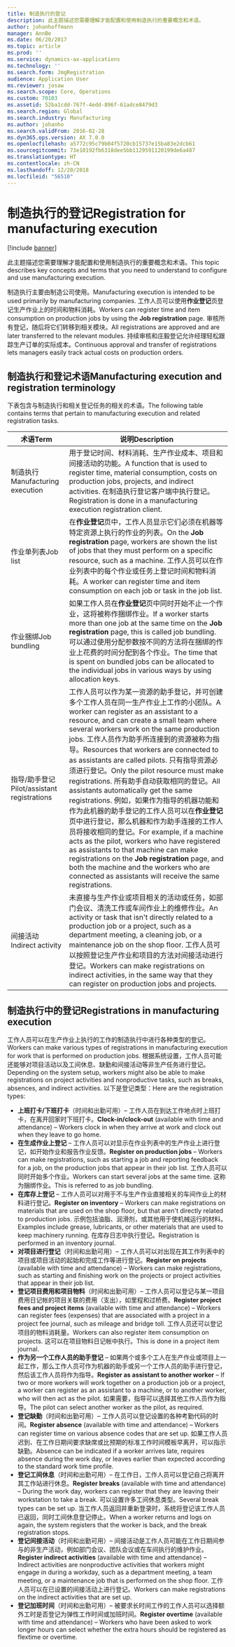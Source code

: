 ```yaml
---
title: 制造执行的登记
description: 此主题描述您需要理解才能配置和使用制造执行的重要概念和术语。
author: johanhoffmann
manager: AnnBe
ms.date: 06/20/2017
ms.topic: article
ms.prod: ''
ms.service: dynamics-ax-applications
ms.technology: ''
ms.search.form: JmgRegistration
audience: Application User
ms.reviewer: josaw
ms.search.scope: Core, Operations
ms.custom: 70103
ms.assetid: 52ba1cdd-767f-4edd-896f-61adce8479d3
ms.search.region: Global
ms.search.industry: Manufacturing
ms.author: johanho
ms.search.validFrom: 2016-02-28
ms.dyn365.ops.version: AX 7.0.0
ms.openlocfilehash: a5772c95c79b04f5720cb15737e15ba83e2dcb61
ms.sourcegitcommit: 73e10192fb6318dee5bb1129591120199de6a487
ms.translationtype: HT
ms.contentlocale: zh-CN
ms.lasthandoff: 12/20/2018
ms.locfileid: "56510"
---
```

# <a name="registration-for-manufacturing-execution"></a><span data-ttu-id="57e23-103">制造执行的登记</span><span class="sxs-lookup"><span data-stu-id="57e23-103">Registration for manufacturing execution</span></span>

[!include [banner](../includes/banner.md)]

<span data-ttu-id="57e23-104">此主题描述您需要理解才能配置和使用制造执行的重要概念和术语。</span><span class="sxs-lookup"><span data-stu-id="57e23-104">This topic describes key concepts and terms that you need to understand to configure and use manufacturing execution.</span></span> 

<span data-ttu-id="57e23-105">制造执行主要由制造公司使用。</span><span class="sxs-lookup"><span data-stu-id="57e23-105">Manufacturing execution is intended to be used primarily by manufacturing companies.</span></span> <span data-ttu-id="57e23-106">工作人员可以使用**作业登记**页登记生产作业上的时间和物料消耗。</span><span class="sxs-lookup"><span data-stu-id="57e23-106">Workers can register time and item consumption on production jobs by using the **Job registration** page.</span></span> <span data-ttu-id="57e23-107">审核所有登记，随后将它们转移到相关模块。</span><span class="sxs-lookup"><span data-stu-id="57e23-107">All registrations are approved and are later transferred to the relevant modules.</span></span> <span data-ttu-id="57e23-108">持续审核和庄毅登记允许经理轻松跟踪生产订单的实际成本。</span><span class="sxs-lookup"><span data-stu-id="57e23-108">Continuous approval and transfer of registrations lets managers easily track actual costs on production orders.</span></span>

## <a name="manufacturing-execution-and-registration-terminology"></a><span data-ttu-id="57e23-109">制造执行和登记术语</span><span class="sxs-lookup"><span data-stu-id="57e23-109">Manufacturing execution and registration terminology</span></span>
<span data-ttu-id="57e23-110">下表包含与制造执行和相关登记任务的相关的术语。</span><span class="sxs-lookup"><span data-stu-id="57e23-110">The following table contains terms that pertain to manufacturing execution and related registration tasks.</span></span>

| <span data-ttu-id="57e23-111">术语</span><span class="sxs-lookup"><span data-stu-id="57e23-111">Term</span></span>                          | <span data-ttu-id="57e23-112">说明</span><span class="sxs-lookup"><span data-stu-id="57e23-112">Description</span></span>                                                                                                                                                                                                                                                                                                                                                                                                                                                                                                                                                                                           |
|-------------------------------|-------------------------------------------------------------------------------------------------------------------------------------------------------------------------------------------------------------------------------------------------------------------------------------------------------------------------------------------------------------------------------------------------------------------------------------------------------------------------------------------------------------------------------------------------------------------------------------------------------|
| <span data-ttu-id="57e23-113">制造执行</span><span class="sxs-lookup"><span data-stu-id="57e23-113">Manufacturing execution</span></span>       | <span data-ttu-id="57e23-114">用于登记时间、材料消耗、生产作业成本、项目和间接活动的功能。</span><span class="sxs-lookup"><span data-stu-id="57e23-114">A function that is used to register time, material consumption, costs on production jobs, projects, and indirect activities.</span></span> <span data-ttu-id="57e23-115">在制造执行登记客户端中执行登记。</span><span class="sxs-lookup"><span data-stu-id="57e23-115">Registration is done in a manufacturing execution registration client.</span></span>                                                                                                                                                                                                                                                                                                                                                                                                   |
| <span data-ttu-id="57e23-116">作业单列表</span><span class="sxs-lookup"><span data-stu-id="57e23-116">Job list</span></span>                      | <span data-ttu-id="57e23-117">在**作业登记**页中，工作人员显示它们必须在机器等特定资源上执行的作业的列表。</span><span class="sxs-lookup"><span data-stu-id="57e23-117">On the **Job registration** page, workers are shown the list of jobs that they must perform on a specific resource, such as a machine.</span></span> <span data-ttu-id="57e23-118">工作人员可以在作业列表中的每个作业或任务上登记时间和物料消耗。</span><span class="sxs-lookup"><span data-stu-id="57e23-118">A worker can register time and item consumption on each job or task in the job list.</span></span>                                                                                                                                                                                                                                                                                                                                                                           |
| <span data-ttu-id="57e23-119">作业捆绑</span><span class="sxs-lookup"><span data-stu-id="57e23-119">Job bundling</span></span>                  | <span data-ttu-id="57e23-120">如果工作人员在**作业登记**页中同时开始不止一个作业，这将被称作捆绑作业。</span><span class="sxs-lookup"><span data-stu-id="57e23-120">If a worker starts more than one job at the same time on the **Job registration** page, this is called job bundling.</span></span> <span data-ttu-id="57e23-121">可以通过使用分配参数按不同的方法将在捆绑的作业上花费的时间分配到各个作业。</span><span class="sxs-lookup"><span data-stu-id="57e23-121">The time that is spent on bundled jobs can be allocated to the individual jobs in various ways by using allocation keys.</span></span>                                                                                                                                                                                                                                                                                                                                                         |
| <span data-ttu-id="57e23-122">指导/助手登记</span><span class="sxs-lookup"><span data-stu-id="57e23-122">Pilot/assistant registrations</span></span> | <span data-ttu-id="57e23-123">工作人员可以作为某一资源的助手登记，并可创建多个工作人员在同一生产作业上工作的小团队。</span><span class="sxs-lookup"><span data-stu-id="57e23-123">A worker can register as an assistant to a resource, and can create a small team where several workers work on the same production jobs.</span></span> <span data-ttu-id="57e23-124">工作人员作为助手所连接到的资源被称为指导。</span><span class="sxs-lookup"><span data-stu-id="57e23-124">Resources that workers are connected to as assistants are called pilots.</span></span> <span data-ttu-id="57e23-125">只有指导资源必须进行登记。</span><span class="sxs-lookup"><span data-stu-id="57e23-125">Only the pilot resource must make registrations.</span></span> <span data-ttu-id="57e23-126">所有助手自动获取相同的登记。</span><span class="sxs-lookup"><span data-stu-id="57e23-126">All assistants automatically get the same registrations.</span></span> <span data-ttu-id="57e23-127">例如，如果作为指导的机器功能和作为此机器的助手登记的工作人员可以在**作业登记**页中进行登记，那么机器和作为助手连接的工作人员将接收相同的登记。</span><span class="sxs-lookup"><span data-stu-id="57e23-127">For example, if a machine acts as the pilot, workers who have registered as assistants to that machine can make registrations on the **Job registration** page, and both the machine and the workers who are connected as assistants will receive the same registrations.</span></span> |
| <span data-ttu-id="57e23-128">间接活动</span><span class="sxs-lookup"><span data-stu-id="57e23-128">Indirect activity</span></span>             | <span data-ttu-id="57e23-129">未直接与生产作业或项目相关的活动或任务，如部门会议、清洗工作或车间作业上的维修作业。</span><span class="sxs-lookup"><span data-stu-id="57e23-129">An activity or task that isn't directly related to a production job or a project, such as a department meeting, a cleaning job, or a maintenance job on the shop floor.</span></span> <span data-ttu-id="57e23-130">工作人员可以按照登记生产作业和项目的方法对间接活动进行登记。</span><span class="sxs-lookup"><span data-stu-id="57e23-130">Workers can make registrations on indirect activities, in the same way that they can register on production jobs and projects.</span></span>                                                                                                                                                                                                                                                                                                |

## <a name="registrations-in-manufacturing-execution"></a><span data-ttu-id="57e23-131">制造执行中的登记</span><span class="sxs-lookup"><span data-stu-id="57e23-131">Registrations in manufacturing execution</span></span>
<span data-ttu-id="57e23-132">工作人员可以在生产作业上执行的工作的制造执行中进行各种类型的登记。</span><span class="sxs-lookup"><span data-stu-id="57e23-132">Workers can make various types of registrations in manufacturing execution for work that is performed on production jobs.</span></span> <span data-ttu-id="57e23-133">根据系统设置，工作人员可能还能够对项目活动以及工间休息、缺勤和间接活动等非生产任务进行登记。</span><span class="sxs-lookup"><span data-stu-id="57e23-133">Depending on the system setup, workers might also be able to make registrations on project activities and nonproductive tasks, such as breaks, absences, and indirect activities.</span></span> <span data-ttu-id="57e23-134">以下是登记类型：</span><span class="sxs-lookup"><span data-stu-id="57e23-134">Here are the registration types:</span></span>

-   <span data-ttu-id="57e23-135">**上班打卡/下班打卡**（时间和出勤可用）– 工作人员在到达工作地点时上班打卡，在离开回家时下班打卡。</span><span class="sxs-lookup"><span data-stu-id="57e23-135">**Clock-in/clock-out** (available with time and attendance) – Workers clock in when they arrive at work and clock out when they leave to go home.</span></span>
-   <span data-ttu-id="57e23-136">**在生成作业上登记** – 工作人员可以对显示在作业列表中的生产作业上进行登记，如开始作业和报告作业反馈。</span><span class="sxs-lookup"><span data-stu-id="57e23-136">**Register on production jobs** – Workers can make registrations, such as starting a job and reporting feedback for a job, on the production jobs that appear in their job list.</span></span> <span data-ttu-id="57e23-137">工作人员可以同时开始多个作业。</span><span class="sxs-lookup"><span data-stu-id="57e23-137">Workers can start several jobs at the same time.</span></span> <span data-ttu-id="57e23-138">这称为捆绑作业。</span><span class="sxs-lookup"><span data-stu-id="57e23-138">This is referred to as job bundling.</span></span>
-   <span data-ttu-id="57e23-139">**在库存上登记** – 工作人员可以对用于不与生产作业直接相关的车间作业上的材料进行登记。</span><span class="sxs-lookup"><span data-stu-id="57e23-139">**Register on inventory** – Workers can make registrations on materials that are used on the shop floor, but that aren't directly related to production jobs.</span></span> <span data-ttu-id="57e23-140">示例包括油脂、润滑剂，或其他用于使机械运行的材料。</span><span class="sxs-lookup"><span data-stu-id="57e23-140">Examples include grease, lubricants, or other materials that are used to keep machinery running.</span></span> <span data-ttu-id="57e23-141">在库存日志中执行登记。</span><span class="sxs-lookup"><span data-stu-id="57e23-141">Registration is performed in an inventory journal.</span></span>
-   <span data-ttu-id="57e23-142">**对项目进行登记**（时间和出勤可用）– 工作人员可以对出现在其工作列表中的项目或项目活动的起始和完成工作等进行登记。</span><span class="sxs-lookup"><span data-stu-id="57e23-142">**Register on projects** (available with time and attendance) – Workers can make registrations, such as starting and finishing work on the projects or project activities that appear in their job list.</span></span>
-   <span data-ttu-id="57e23-143">**登记项目费用和项目物料**（时间和出勤可用）– 工作人员可以登记与某一项目费用日记帐的项目关联的费用（支出），如里程和过桥费。</span><span class="sxs-lookup"><span data-stu-id="57e23-143">**Register project fees and project items** (available with time and attendance) – Workers can register fees (expenses) that are associated with a project in a project fee journal, such as mileage and bridge toll.</span></span> <span data-ttu-id="57e23-144">工作人员还可以登记项目的物料消耗量。</span><span class="sxs-lookup"><span data-stu-id="57e23-144">Workers can also register item consumption on projects.</span></span> <span data-ttu-id="57e23-145">这可以在项目物料日记帐中执行。</span><span class="sxs-lookup"><span data-stu-id="57e23-145">This is done in a project item journal.</span></span>
-   <span data-ttu-id="57e23-146">**作为另一个工作人员的助手登记** – 如果两个或多个工人在生产作业或项目上一起工作，那么工作人员可作为机器的助手或另一个工作人员的助手进行登记，然后该工作人员将作为指导。</span><span class="sxs-lookup"><span data-stu-id="57e23-146">**Register as assistant to another worker** – If two or more workers will work together on a production job or a project, a worker can register as an assistant to a machine, or to another worker, who will then act as the pilot.</span></span> <span data-ttu-id="57e23-147">如果需要，指导可以选择其他工作人员作为指导。</span><span class="sxs-lookup"><span data-stu-id="57e23-147">The pilot can select another worker as the pilot, as required.</span></span>
-   <span data-ttu-id="57e23-148">**登记缺勤**（时间和出勤可用）– 工作人员可以登记设置的各种考勤代码的时间。</span><span class="sxs-lookup"><span data-stu-id="57e23-148">**Register absence** (available with time and attendance) – Workers can register time on various absence codes that are set up.</span></span> <span data-ttu-id="57e23-149">如果工作人员迟到、在工作日期间要求缺席或比预期的标准工作时间模板早离开，可以指示缺勤。</span><span class="sxs-lookup"><span data-stu-id="57e23-149">Absence can be indicated if a worker arrives late, requires absence during the work day, or leaves earlier than expected according to the standard work time profile.</span></span>
-   <span data-ttu-id="57e23-150">**登记工间休息**（时间和出勤可用）– 在工作日，工作人员可以登记自己将离开其工作站进行休息。</span><span class="sxs-lookup"><span data-stu-id="57e23-150">**Register breaks** (available with time and attendance) – During the work day, workers can register that they are leaving their workstation to take a break.</span></span> <span data-ttu-id="57e23-151">可以设置许多工间休息类型。</span><span class="sxs-lookup"><span data-stu-id="57e23-151">Several break types can be set up.</span></span> <span data-ttu-id="57e23-152">当工作人员返回并重新登录时，系统将登记该工作人员已返回，同时工间休息登记停止。</span><span class="sxs-lookup"><span data-stu-id="57e23-152">When a worker returns and logs on again, the system registers that the worker is back, and the break registration stops.</span></span>
-   <span data-ttu-id="57e23-153">**登记间接活动**（时间和出勤可用）– 间接活动是工作人员可能在工作日期间参与的非生产活动，例如部门会议、团队会议或在车间执行的维护作业。</span><span class="sxs-lookup"><span data-stu-id="57e23-153">**Register indirect activities** (available with time and attendance) – Indirect activities are nonproductive activities that workers might engage in during a workday, such as a department meeting, a team meeting, or a maintenance job that is performed on the shop floor.</span></span> <span data-ttu-id="57e23-154">工作人员可以在已设置的间接活动上进行登记。</span><span class="sxs-lookup"><span data-stu-id="57e23-154">Workers can make registrations on the indirect activities that are set up.</span></span>
-   <span data-ttu-id="57e23-155">**登记加班时间**（时间和出勤可用）– 被要求长时间工作的工作人员可以选择额外工时是否登记为弹性工作时间或加班时间。</span><span class="sxs-lookup"><span data-stu-id="57e23-155">**Register overtime** (available with time and attendance) – Workers who have been asked to work longer hours can select whether the extra hours should be registered as flextime or overtime.</span></span>




